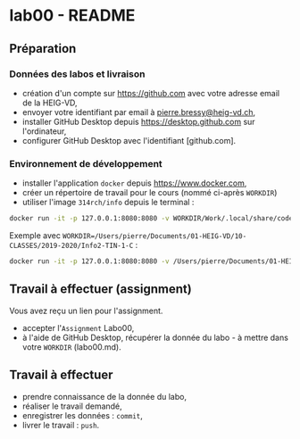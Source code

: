 # lab00 - README

## Préparation

### Données des labos et livraison
- création d'un compte sur https://github.com avec votre adresse email de la HEIG-VD,
- envoyer votre identifiant par email à pierre.bressy@heig-vd.ch,
- installer GitHub Desktop depuis https://desktop.github.com sur l'ordinateur,
- configurer GitHub Desktop avec l'identifiant [github.com].

### Environnement de développement
- installer l'application `docker` depuis https://www.docker.com,
- créer un répertoire de travail pour le cours (nommé ci-après `WORKDIR`) 
- utiliser l'image `314rch/info` depuis le terminal :

```bash
docker run -it -p 127.0.0.1:8080:8080 -v WORKDIR/Work/.local/share/code-server:/home/coder/.local/share/code-server -v WORKDIR/Work/:/home/coder/project 314rch/info:latest
```

Exemple avec `WORKDIR=/Users/pierre/Documents/01-HEIG-VD/10-CLASSES/2019-2020/Info2-TIN-1-C` :

```bash
docker run -it -p 127.0.0.1:8080:8080 -v /Users/pierre/Documents/01-HEIG-VD/10-CLASSES/2019-2020/Info2-TIN-1-C/work/.local/share/code-server:/home/coder/.local/share/code-server -v /Users/pierre/Documents/01-HEIG-VD/10-CLASSES/2019-2020/Info2-TIN-1-C/work/:/home/coder/project 314rch/info:latest
```

## Travail à effectuer (assignment)
Vous avez reçu un lien pour l'assignment.
- accepter l'`Assignment` Labo00,
- à l'aide de GitHub Desktop, récupérer la donnée du labo - à mettre dans votre `WORKDIR` (labo00.md).

## Travail à effectuer
- prendre connaissance de la donnée du labo,
- réaliser le travail demandé,
- enregistrer les données : `commit`,
- livrer le travail : `push`.


